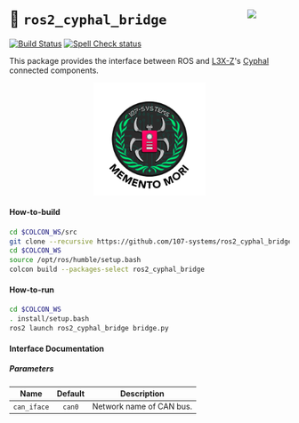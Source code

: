 <a href="https://107-systems.org/"><img align="right" src="https://raw.githubusercontent.com/107-systems/.github/main/logo/107-systems.png" width="15%"></a>
:floppy_disk: `ros2_cyphal_bridge`
==================================
[![Build Status](https://github.com/107-systems/ros2_cyphal_bridge/actions/workflows/ros2.yml/badge.svg)](https://github.com/107-systems/ros2_cyphal_bridge/actions/workflows/ros2.yml)
[![Spell Check status](https://github.com/107-systems/ros2_cyphal_bridge/actions/workflows/spell-check.yml/badge.svg)](https://github.com/107-systems/ros2_cyphal_bridge/actions/workflows/spell-check.yml)

This package provides the interface between ROS and [L3X-Z](https://github.com/107-systems/l3xz)'s [Cyphal](https://opencyphal.org) connected components.

<p align="center">
  <a href="https://github.com/107-systems/l3xz"><img src="https://raw.githubusercontent.com/107-systems/.github/main/logo/l3xz-logo-memento-mori-github.png" width="40%"></a>
</p>

#### How-to-build
```bash
cd $COLCON_WS/src
git clone --recursive https://github.com/107-systems/ros2_cyphal_bridge
cd $COLCON_WS
source /opt/ros/humble/setup.bash
colcon build --packages-select ros2_cyphal_bridge
```

#### How-to-run
```bash
cd $COLCON_WS
. install/setup.bash
ros2 launch ros2_cyphal_bridge bridge.py
```

#### Interface Documentation
##### Parameters
| Name | Default | Description |
|:-:|:-:|-|
| `can_iface` | `can0` | Network name of CAN bus. |
